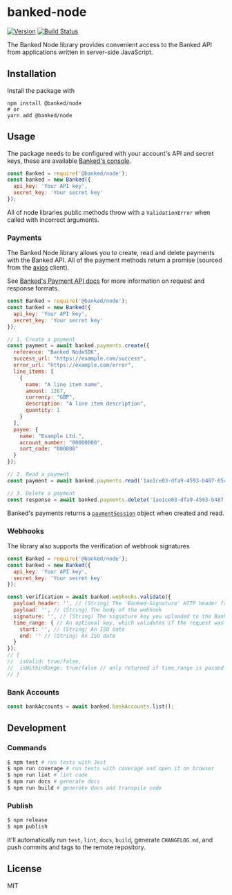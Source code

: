 # banked-node

[![Version](https://img.shields.io/npm/v/@banked/node)](https://www.npmjs.com/package/@banked/node)
[![Build Status](https://img.shields.io/github/workflow/status/banked/banked-node/ci)](https://github.com/banked/banked-node/actions)

The Banked Node library provides convenient access to the Banked API from applications written in server-side JavaScript.

## Installation

Install the package with

```
npm install @banked/node
# or
yarn add @banked/node
```

## Usage

The package needs to be configured with your account's API and secret keys, these are available [Banked's console](https://console.banked.com).

```javascript
const Banked = require('@banked/node');
const banked = new Banked({
  api_key: 'Your API key',
  secret_key: 'Your secret key'
});
```

All of node libraries public methods throw with a `ValidationError` when called with incorrect arguments.

### Payments

The Banked Node library allows you to create, read and delete payments with the Banked API. All of the payment methods return a promise (sourced from the [axios](https://github.com/axios/axios) client).

See [Banked's Payment API docs](https://banked.com/developer-documentation/api/payments) for more information on request and response formats.

```javascript
const Banked = require('@banked/node');
const banked = new Banked({
  api_key: 'Your API key',
  secret_key: 'Your secret key'
});

// 1. Create a payment
const payment = await banked.payments.create({
  reference: "Banked NodeSDK",
  success_url: "https://example.com/success",
  error_url: "https://example.com/error",
  line_items: [
    {
      name: "A line item name",
      amount: 1267,
      currency: "GBP",
      description: "A line item description",
      quantity: 1
    }
  ],
  payee: {
    name: "Example Ltd.",
    account_number: "00000000",
    sort_code: "000000"
  }
});

// 2. Read a payment
const payment = await banked.payments.read('1ae1ce03-dfa9-4593-b487-65c656991cb5');

// 3. Delete a payment
const response = await banked.payments.delete('1ae1ce03-dfa9-4593-b487-65c656991cb5');

```

Banked's payments returns a [`paymentSession`](https://banked.com/developer-documentation/api/payments) object when created and read.

### Webhooks

The library also supports the verification of webhook signatures

```javascript
const Banked = require('@banked/node');
const banked = new Banked({
  api_key: 'Your API key',
  secret_key: 'Your secret key'
});

const verification = await banked.webhooks.validate({
  payload_header: '', // (String) The 'Banked-Signature' HTTP header from the webhook
  payload: '', // (String) The body of the webhook
  signature: '', // (String) The signature key you uploaded to the Banked console
  time_range: { // An optional key, which validates if the request was signed within a prescribed period
    start: '', // (String) An ISO date
    end: '' // (String) An ISO date
  }
});
// {
//  isValid: true/false,
//  isWithinRange: true/false // only returned if time_range is passed in
// }
```

### Bank Accounts

```javascript
const bankAccounts = await banked.bankAccounts.list();
````

## Development

### Commands

```sh
$ npm test # run tests with Jest
$ npm run coverage # run tests with coverage and open it on browser
$ npm run lint # lint code
$ npm run docs # generate docs
$ npm run build # generate docs and transpile code
```

### Publish

```sh
$ npm release
$ npm publish
```

It'll automatically run `test`, `lint`, `docs`, `build`, generate `CHANGELOG.md`, and push commits and tags to the remote repository.

## License

MIT
